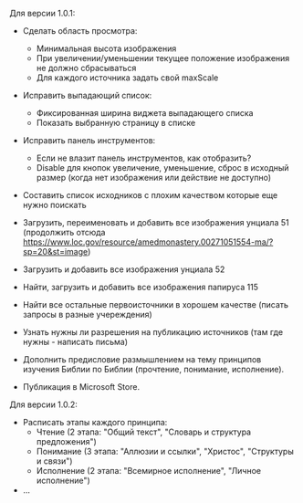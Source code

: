 Для версии 1.0.1:
- Сделать область просмотра:
  - Минимальная высота изображения
  - При увеличении/уменьшении текущее положение изображения не должно сбрасываться
  - Для каждого источника задать свой maxScale
- Исправить выпадающий список:
  - Фиксированная ширина виджета выпадающего списка
  - Показать выбранную страницу в списке
- Исправить панель инструментов:
  - Если не влазит панель инструментов, как отобразить?
  - Disable для кнопок увеличение, уменьшение, сброс в исходный размер (когда нет изображения или действие не доступно)

- Составить список исходников с плохим качеством которые еще нужно поискать
- Загрузить, переименовать и добавить все изображения унциала 51 (продолжить отсюда https://www.loc.gov/resource/amedmonastery.00271051554-ma/?sp=20&st=image)
- Загрузить и добавить все изображения унциала 52
- Найти, загрузить и добавить все изображения папируса 115
- Найти все остальные первоисточники в хорошем качестве (писать запросы в разные учереждения)
- Узнать нужны ли разрешения на публикацию источников (там где нужны - написать письма)

- Дополнить предисловие размышлением на тему принципов изучения Библии по Библии (прочтение, понимание, исполнение).
- Публикация в Microsoft Store.

Для версии 1.0.2:
- Расписать этапы каждого принципа:
  - Чтение (2 этапа: "Общий текст", "Словарь и структура предложения")
  - Понимание (3 этапа: "Аллюзии и ссылки", "Христос", "Структуры и связи")
  - Исполнение (2 этапа: "Всемирное исполнение", "Личное исполнение")
- ...
